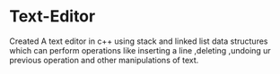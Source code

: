 # Text-Editor
Created A text editor in c++ using stack and linked list data structures which can perform operations like inserting a line ,deleting ,undoing ur previous operation and other manipulations of text.
